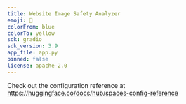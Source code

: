 ```yaml
---
title: Website Image Safety Analyzer
emoji: 🧐
colorFrom: blue
colorTo: yellow
sdk: gradio
sdk_version: 3.9
app_file: app.py
pinned: false
license: apache-2.0
---
```


Check out the configuration reference at https://huggingface.co/docs/hub/spaces-config-reference
